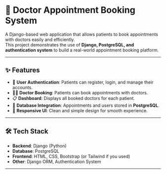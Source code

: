 # 🏥 Doctor Appointment Booking System  

A Django-based web application that allows patients to book appointments with doctors easily and efficiently.  
This project demonstrates the use of **Django, PostgreSQL, and authentication system** to build a real-world appointment booking platform.  

---

## ✨ Features  

- 🔐 **User Authentication**: Patients can register, login, and manage their accounts.  
- 👨‍⚕️ **Doctor Booking**: Patients can book appointments with doctors.  
- 📋 **Dashboard**: Displays all booked doctors for each patient.  
- 💾 **Database Integration**: Appointments and users stored in **PostgreSQL**.  
- 🎨 **Responsive UI**: Clean and simple design for smooth experience.  

---

## 🛠️ Tech Stack  

- **Backend**: Django (Python)  
- **Database**: PostgreSQL  
- **Frontend**: HTML, CSS, Bootstrap (or Tailwind if you used)  
- **Other**: Django ORM, Authentication System  

---


